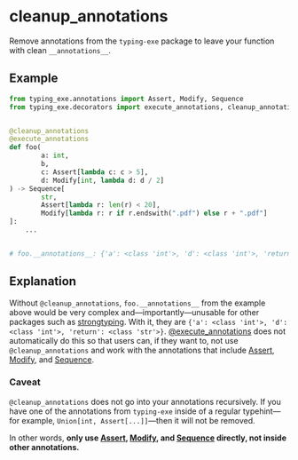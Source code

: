 # cleanup_annotations

Remove annotations from the `typing-exe` package to leave your function with clean `__annotations__`.

## Example

```python 
from typing_exe.annotations import Assert, Modify, Sequence
from typing_exe.decorators import execute_annotations, cleanup_annotations


@cleanup_annotations
@execute_annotations
def foo(
        a: int, 
        b, 
        c: Assert[lambda c: c > 5], 
        d: Modify[int, lambda d: d / 2]
) -> Sequence[
        str, 
        Assert[lambda r: len(r) < 20], 
        Modify[lambda r: r if r.endswith(".pdf") else r + ".pdf"]
]:
    ...


# foo.__annotations__: {'a': <class 'int'>, 'd': <class 'int'>, 'return': <class 'str'>}
```

## Explanation 

Without `@cleanup_annotations`, `foo.__annotations__` from the example above 
would be very complex and&mdash;importantly&mdash;unusable
for other packages such as [strongtyping](https://github.com/FelixTheC/strongtyping). With it, they are 
`{'a': <class 'int'>, 'd': <class 'int'>, 'return': <class 'str'>}`.
[@execute_annotations](https://snimu.github.io/typing-exe/execute_annotations/) does not automatically do this 
so that users can, if they want to, not use `@cleanup_annotations` and work with the annotations that include
[Assert](https://snimu.github.io/typing-exe/assert/), [Modify](https://snimu.github.io/typing-exe/modify/), 
and [Sequence](https://snimu.github.io/typing-exe/sequence/). 

### Caveat

`@cleanup_annotations` does not go into your annotations recursively. If you have one of the annotations from 
`typing-exe` inside of a regular typehint&mdash;for example, `Union[int, Assert[...]]`&mdash;then it will not be
removed. 

In other words, **only use [Assert](https://snimu.github.io/typing-exe/assert/), 
[Modify](https://snimu.github.io/typing-exe/modify/), and [Sequence](https://snimu.github.io/typing-exe/sequence/)
directly, not inside other annotations.**
